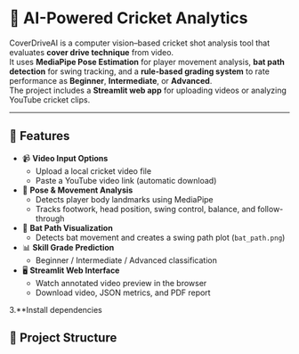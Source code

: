 # 🏏 AI-Powered Cricket Analytics

CoverDriveAI is a computer vision–based cricket shot analysis tool that evaluates **cover drive technique** from video.  
It uses **MediaPipe Pose Estimation** for player movement analysis, **bat path detection** for swing tracking, and a **rule-based grading system** to rate performance as **Beginner**, **Intermediate**, or **Advanced**.  
The project includes a **Streamlit web app** for uploading videos or analyzing YouTube cricket clips.

---

## 🚀 Features
- 📹 **Video Input Options**  
  - Upload a local cricket video file  
  - Paste a YouTube video link (automatic download)
- 🎯 **Pose & Movement Analysis**  
  - Detects player body landmarks using MediaPipe
  - Tracks footwork, head position, swing control, balance, and follow-through
- 🏏 **Bat Path Visualization**  
  - Detects bat movement and creates a swing path plot (`bat_path.png`)
- 📊 **Skill Grade Prediction**  
  - Beginner / Intermediate / Advanced classification
- 🖥 **Streamlit Web Interface**  
  - Watch annotated video preview in the browser
  - Download video, JSON metrics, and PDF report



3.**Install dependencies
## 📂 Project Structure
